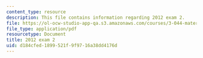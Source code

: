 ```yaml
---
content_type: resource
description: This file contains information regarding 2012 exam 2.
file: https://ol-ocw-studio-app-qa.s3.amazonaws.com/courses/3-044-materials-processing-spring-2013/d184cfed1899521f9f9716a38dd4176d_MIT3_044S13_2012exam2.pdf
file_type: application/pdf
resourcetype: Document
title: 2012 exam 2
uid: d184cfed-1899-521f-9f97-16a38dd4176d
---
```

